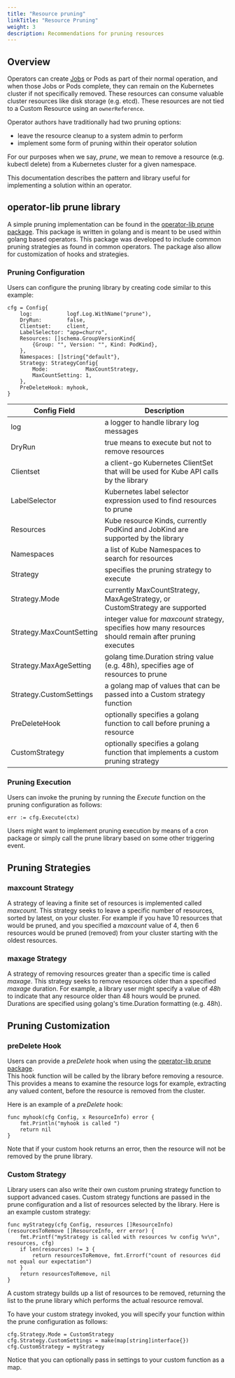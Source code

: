 ```yaml
---
title: "Resource pruning"
linkTitle: "Resource Pruning"
weight: 3
description: Recommendations for pruning resources
---
```


## Overview

Operators can create [Jobs][jobs] or Pods as part of their normal operation, and when those Jobs or Pods
complete, they can remain on the Kubernetes cluster if not specifically removed. These resources
can consume valuable cluster resources like disk storage (e.g. etcd). These resources
are not tied to a Custom Resource using an `ownerReference`.

Operator authors have traditionally had two pruning options:

 * leave the resource cleanup to a system admin to perform
 * implement some form of pruning within their operator solution

For our purposes when we say, *prune*, we mean to remove a resource (e.g. kubectl delete) from
a Kubernetes cluster for a given namespace.

This documentation describes the pattern and library useful for implementing a solution within an operator.

## operator-lib prune library

A simple pruning implementation can be found in the [operator-lib prune package][operator-lib-prune].  This 
package is written in golang and is meant to be used within golang based operators.  This package was 
developed to include common pruning strategies as found in common operators.  The package also allow 
for customization of hooks and strategies.

### Pruning Configuration

Users can configure the pruning library by creating code similar to this example:
```golang
cfg = Config{
	log:           logf.Log.WithName("prune"),
	DryRun:        false,
	Clientset:     client,
	LabelSelector: "app=churro",
	Resources: []schema.GroupVersionKind{
		{Group: "", Version: "", Kind: PodKind},
	},
	Namespaces: []string{"default"},
	Strategy: StrategyConfig{
		Mode:            MaxCountStrategy,
		MaxCountSetting: 1,
	},
	PreDeleteHook: myhook,
}
```


| Config Field | Description
| ------------ | -----------
| log          | a logger to handle library log messages
| DryRun       | true means to execute but not to remove resources
| Clientset    | a client-go Kubernetes ClientSet that will be used for Kube API calls by the library
| LabelSelector| Kubernetes label selector expression used to find resources to prune
| Resources    | Kube resource Kinds, currently PodKind and JobKind are supported by the library
| Namespaces   | a list of Kube Namespaces to search for resources
| Strategy     | specifies the pruning strategy to execute
| Strategy.Mode| currently MaxCountStrategy, MaxAgeStrategy, or CustomStrategy are supported
| Strategy.MaxCountSetting| integer value for *maxcount* strategy, specifies how many resources should remain after pruning executes
| Strategy.MaxAgeSetting| golang time.Duration string value (e.g. 48h), specifies age of resources to prune
| Strategy.CustomSettings| a golang map of values that can be passed into a Custom strategy function
| PreDeleteHook| optionally specifies a golang function to call before pruning a resource
| CustomStrategy | optionally specifies a golang function that implements a custom pruning strategy


### Pruning Execution

Users can invoke the pruning by running the *Execute* function on the pruning configuration
as follows:
```golang
err := cfg.Execute(ctx)
```

Users might want to implement pruning execution by means of a cron package or simply call the prune
library based on some other triggering event.

## Pruning Strategies

### maxcount Strategy

A strategy of leaving a finite set of resources is implemented called *maxcount*.  This strategy
seeks to leave a specific number of resources, sorted by latest, on your cluster.  For example if
you have 10 resources that would be pruned, and you specified a *maxcount* value of 4, then 6 
resources would be pruned (removed) from your cluster starting with the oldest resources.

### maxage Strategy

A strategy of removing resources greater than a specific time is called *maxage*.  This strategy
seeks to remove resources older than a specified *maxage* duration.  For example, a library
user might specify a value of *48h* to indicate that any resource older than 48 hours would be
pruned.  Durations are specified using golang's time.Duration formatting (e.g. 48h).

## Pruning Customization

### preDelete Hook

Users can provide a *preDelete* hook when using the [operator-lib prune package][operator-lib-prune].  
This hook function will be called by the library before removing a resource.  This provides a means to examine
the resource logs for example, extracting any valued content, before the resource is removed
from the cluster.

Here is an example of a *preDelete* hook:
```golang
func myhook(cfg Config, x ResourceInfo) error {
	fmt.Println("myhook is called ")
	return nil
}
```

Note that if your custom hook returns an error, then the resource will not be removed by the
prune library.

### Custom Strategy

Library users can also write their own custom pruning strategy function to support advanced
cases.  Custom strategy functions are passed in the prune configuration and a list of resources selected by
the library.  Here is an example custom strategy:
```golang
func myStrategy(cfg Config, resources []ResourceInfo) (resourcesToRemove []ResourceInfo, err error) {
	fmt.Printf("myStrategy is called with resources %v config %v\n", resources, cfg)
	if len(resources) != 3 {
		return resourcesToRemove, fmt.Errorf("count of resources did not equal our expectation")
	}
	return resourcesToRemove, nil
}
```

A custom strategy builds up a list of resources to be removed, returning the list to the prune library which
performs the actual resource removal. 

To have your custom strategy invoked, you will specify your function within the prune configuration
as follows:
```golang
cfg.Strategy.Mode = CustomStrategy
cfg.Strategy.CustomSettings = make(map[string]interface{})
cfg.CustomStrategy = myStrategy
```

Notice that you can optionally pass in settings to your custom function as a map.


[operator-lib]: https://github.com/operator-framework/operator-lib
[operator-lib-prune]: https://github.com/operator-framework/operator-lib/tree/main/prune
[jobs]: https://kubernetes.io/docs/concepts/workloads/controllers/job/
